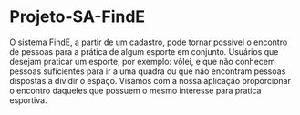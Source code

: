 # Projeto-SA-FindE

O sistema FindE, a partir de um cadastro, pode tornar possível o encontro de pessoas para a prática de algum esporte em conjunto. Usuários que desejam praticar um esporte, por exemplo: vôlei, e que não conhecem pessoas suficientes para ir a uma quadra ou que não encontram pessoas dispostas a dividir o espaço. Visamos com a nossa aplicação proporcionar o encontro daqueles que possuem o mesmo interesse para pratica esportiva.
